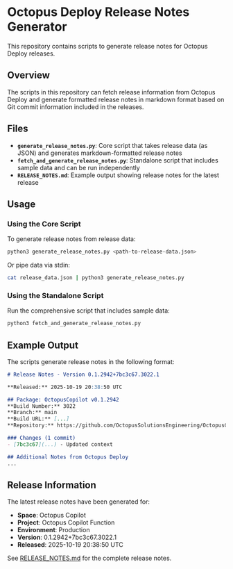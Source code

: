 # Octopus Deploy Release Notes Generator

This repository contains scripts to generate release notes for Octopus Deploy releases.

## Overview

The scripts in this repository can fetch release information from Octopus Deploy and generate formatted release notes in markdown format based on Git commit information included in the releases.

## Files

- **`generate_release_notes.py`**: Core script that takes release data (as JSON) and generates markdown-formatted release notes
- **`fetch_and_generate_release_notes.py`**: Standalone script that includes sample data and can be run independently
- **`RELEASE_NOTES.md`**: Example output showing release notes for the latest release

## Usage

### Using the Core Script

To generate release notes from release data:

```bash
python3 generate_release_notes.py <path-to-release-data.json>
```

Or pipe data via stdin:

```bash
cat release_data.json | python3 generate_release_notes.py
```

### Using the Standalone Script

Run the comprehensive script that includes sample data:

```bash
python3 fetch_and_generate_release_notes.py
```

## Example Output

The scripts generate release notes in the following format:

```markdown
# Release Notes - Version 0.1.2942+7bc3c67.3022.1

**Released:** 2025-10-19 20:38:50 UTC

## Package: OctopusCopilot v0.1.2942
**Build Number:** 3022
**Branch:** main
**Build URL:** [...]
**Repository:** https://github.com/OctopusSolutionsEngineering/OctopusCopilot

### Changes (1 commit)
- [7bc3c67](...) - Updated context

## Additional Notes from Octopus Deploy
...
```

## Release Information

The latest release notes have been generated for:
- **Space**: Octopus Copilot
- **Project**: Octopus Copilot Function
- **Environment**: Production
- **Version**: 0.1.2942+7bc3c67.3022.1
- **Released**: 2025-10-19 20:38:50 UTC

See [RELEASE_NOTES.md](RELEASE_NOTES.md) for the complete release notes.
